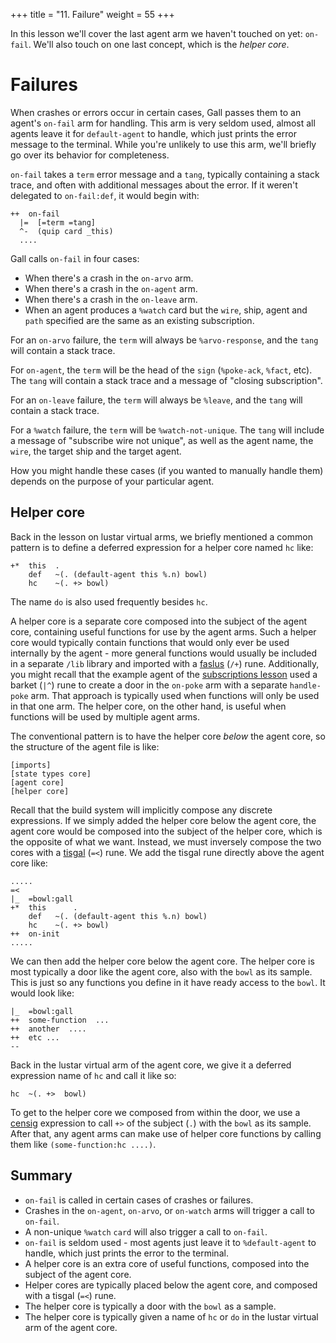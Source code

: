 +++
title = "11. Failure"
weight = 55
+++

In this lesson we'll cover the last agent arm we haven't touched on yet:
`on-fail`. We'll also touch on one last concept, which is the _helper core_.

# Failures

When crashes or errors occur in certain cases, Gall passes them to an agent's
`on-fail` arm for handling. This arm is very seldom used, almost all agents
leave it for `default-agent` to handle, which just prints the error message to
the terminal. While you're unlikely to use this arm, we'll briefly go over its
behavior for completeness.

`on-fail` takes a `term` error message and a `tang`, typically containing a
stack trace, and often with additional messages about the error. If it weren't
delegated to `on-fail:def`, it would begin with:

```hoon
++  on-fail
  |=  [=term =tang]
  ^-  (quip card _this)
  ....
```

Gall calls `on-fail` in four cases:

- When there's a crash in the `on-arvo` arm.
- When there's a crash in the `on-agent` arm.
- When there's a crash in the `on-leave` arm.
- When an agent produces a `%watch` card but the `wire`, ship, agent and `path`
  specified are the same as an existing subscription.

For an `on-arvo` failure, the `term` will always be `%arvo-response`, and the
`tang` will contain a stack trace.

For `on-agent`, the `term` will be the head of the `sign` (`%poke-ack`, `%fact`,
etc). The `tang` will contain a stack trace and a message of "closing
subscription".

For an `on-leave` failure, the `term` will always be `%leave`, and the `tang`
will contain a stack trace.

For a `%watch` failure, the `term` will be `%watch-not-unique`. The `tang` will
include a message of "subscribe wire not unique", as well as the agent name, the
`wire`, the target ship and the target agent.

How you might handle these cases (if you wanted to manually handle them) depends
on the purpose of your particular agent.

## Helper core

Back in the lesson on lustar virtual arms, we briefly mentioned a common pattern
is to define a deferred expression for a helper core named `hc` like:

```hoon
+*  this  .
    def   ~(. (default-agent this %.n) bowl)
    hc    ~(. +> bowl)
```

The name `do` is also used frequently besides `hc`.

A helper core is a separate core composed into the subject of the agent core,
containing useful functions for use by the agent arms. Such a helper core would
typically contain functions that would only ever be used internally by the
agent - more general functions would usually be included in a separate `/lib`
library and imported with a [faslus](/reference/hoon/rune/fas#-faslus) (`/+`)
rune. Additionally, you might recall that the example agent of the
[subscriptions lesson](/courses/app-school/8-subscriptions#example) used
a barket (`|^`) rune to create a door in the `on-poke` arm with a separate
`handle-poke` arm. That approach is typically used when functions will only be
used in that one arm. The helper core, on the other hand, is useful when
functions will be used by multiple agent arms.

The conventional pattern is to have the helper core _below_ the agent core, so
the structure of the agent file is like:

```
[imports]
[state types core]
[agent core]
[helper core]
```

Recall that the build system will implicitly compose any discrete expressions.
If we simply added the helper core below the agent core, the agent core would be
composed into the subject of the helper core, which is the opposite of what we
want. Instead, we must inversely compose the two cores with a
[tisgal](/reference/hoon/rune/tis#-tisgal) (`=<`) rune. We add the tisgal
rune directly above the agent core like:

```hoon
.....
=<
|_  =bowl:gall
+*  this      .
    def   ~(. (default-agent this %.n) bowl)
    hc    ~(. +> bowl)
++  on-init
.....
```

We can then add the helper core below the agent core. The helper core is most
typically a door like the agent core, also with the `bowl` as its sample. This
is just so any functions you define in it have ready access to the `bowl`. It
would look like:

```hoon
|_  =bowl:gall
++  some-function  ...
++  another  ....
++  etc ...
--
```

Back in the lustar virtual arm of the agent core, we give it a deferred expression name of `hc`
and call it like so:

```hoon
hc  ~(. +>  bowl)
```

To get to the helper core we composed from within the door, we use a
[censig](/reference/hoon/rune/cen#-censig) expression to call `+>` of the
subject (`.`) with the `bowl` as its sample. After that, any agent arms can make
use of helper core functions by calling them like `(some-function:hc ....)`.

## Summary

- `on-fail` is called in certain cases of crashes or failures.
- Crashes in the `on-agent`, `on-arvo`, or `on-watch` arms will trigger a call
  to `on-fail`.
- A non-unique `%watch` `card` will also trigger a call to `on-fail`.
- `on-fail` is seldom used - most agents just leave it to `%default-agent` to
  handle, which just prints the error to the terminal.
- A helper core is an extra core of useful functions, composed into the subject
  of the agent core.
- Helper cores are typically placed below the agent core, and composed with a
  tisgal (`=<`) rune.
- The helper core is typically a door with the `bowl` as a sample.
- The helper core is typically given a name of `hc` or `do` in the lustar virtual arm
  of the agent core.
